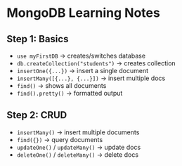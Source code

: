 # MongoDB Learning Notes

## Step 1: Basics

- `use myFirstDB` → creates/switches database
- `db.createCollection("students")` → creates collection
- `insertOne({...})` → insert a single document
- `insertMany([{...}, {...}])` → insert multiple docs
- `find()` → shows all documents
- `find().pretty()` → formatted output


## Step 2: CRUD
- `insertMany()` → insert multiple documents
- `find({})` → query documents
- `updateOne()` / `updateMany()` → update docs
- `deleteOne()` / `deleteMany()` → delete docs
